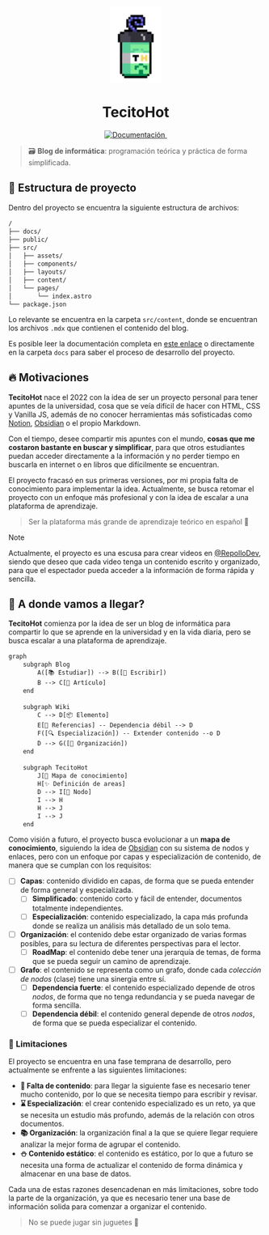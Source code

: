 <p align='center'>
    <img height='150' alt='TecitoHot logo' src='./src/assets/logos/logo-light-border.svg'/>
</p>
<h1 align='center'>TecitoHot</h1>
<p align='center'>
    <a href='./docs/README.md'>
        <img alt='Documentación' src='https://img.shields.io/badge/documentacion-%23000000.svg?style=for-the-badge&logo=markdown&logoColor=white'/>
    </a>
    <a href='#'>
        <img alt='' src='https://img.shields.io/badge/TecitoHot-238D6748?style=for-the-badge&logo=mocha&logoColor=white'/>
    </a>
</p>

> 🗃️ **Blog de informática**: programación teórica y práctica de forma simplificada.

## 🚀 Estructura de proyecto

Dentro del proyecto se encuentra la siguiente estructura de archivos:

```text
/
├── docs/
├── public/
├── src/
│   ├── assets/
│   ├── components/
│   ├── layouts/
│   ├── content/
│   └── pages/
│       └── index.astro
└── package.json
```

Lo relevante se encuentra en la carpeta `src/content`, donde se encuentran los archivos `.mdx` que contienen el contenido del blog.

Es posible leer la documentación completa en [este enlace](./docs/README.md) o directamente en la carpeta `docs` para saber el proceso de desarrollo del proyecto.

## 🔥 Motivaciones

**TecitoHot** nace el 2022 con la idea de ser un proyecto personal para tener apuntes de la universidad, cosa que se veía difícil de hacer con HTML, CSS y Vanilla JS, además de no conocer herramientas más sofisticadas como [Notion](https://www.notion.so/), [Obsidian](https://obsidian.md/) o el propio Markdown.

Con el tiempo, desee compartir mis apuntes con el mundo, **cosas que me costaron bastante en buscar y simplificar**, para que otros estudiantes puedan acceder directamente a la información y no perder tiempo en buscarla en internet o en libros que difícilmente se encuentran.

El proyecto fracasó en sus primeras versiones, por mi propia falta de conocimiento para implementar la idea. Actualmente, se busca retomar el proyecto con un enfoque más profesional y con la idea de escalar a una plataforma de aprendizaje.

> Ser la plataforma más grande de aprendizaje teórico en español 🚀

> [!NOTE]
> Actualmente, el proyecto es una escusa para crear videos en [@RepolloDev](https://www.youtube.com/@RepolloDev), siendo que deseo que cada video tenga un contenido escrito y organizado, para que el espectador pueda acceder a la información de forma rápida y sencilla.

## 👀 A donde vamos a llegar?

**TecitoHot** comienza por la idea de ser un blog de informática para compartir lo que se aprende en la universidad y en la vida diaria, pero se busca escalar a una plataforma de aprendizaje.

```mermaid
graph
    subgraph Blog
        A([📚 Estudiar]) --> B([📝 Escribir])
        B --> C[📄 Artículo]
    end

    subgraph Wiki
        C --> D[📦 Elemento]
        E[🚩 Referencias] -- Dependencia débil --> D
        F([🔍 Especialización]) -- Extender contenido --o D
        D --> G([🎏 Organización])
    end

    subgraph TecitoHot
        J[🫧 Mapa de conocimiento]
        H[✨ Definición de areas]
        D --> I[🔷 Nodo]
        I --> H
        H --> J
        I --> J
    end
```

Como visión a futuro, el proyecto busca evolucionar a un **mapa de conocimiento**, siguiendo la idea de [Obsidian](https://obsidian.md/) con su sistema de nodos y enlaces, pero con un enfoque por capas y especialización de contenido, de manera que se cumplan con los requisitos:

- [ ] **Capas**: contenido dividido en capas, de forma que se pueda entender de forma general y especializada.
  - [ ] **Simplificado**: contenido corto y fácil de entender, documentos totalmente independientes.
  - [ ] **Especialización**: contenido especializado, la capa más profunda donde se realiza un análisis más detallado de un solo tema.
- [ ] **Organización**: el contenido debe estar organizado de varias formas posibles, para su lectura de diferentes perspectivas para el lector.
  - [ ] **RoadMap**: el contenido debe tener una jerarquía de temas, de forma que se pueda seguir un camino de aprendizaje.
- [ ] **Grafo**: el contenido se representa como un grafo, donde cada _colección de nodos_ (clase) tiene una sinergia entre sí.
  - [ ] **Dependencia fuerte**: el contenido especializado depende de otros _nodos_, de forma que no tenga redundancia y se pueda navegar de forma sencilla.
  - [ ] **Dependencia débil**: el contenido general depende de otros _nodos_, de forma que se pueda especializar el contenido.

### 🚧 Limitaciones

El proyecto se encuentra en una fase temprana de desarrollo, pero actualmente se enfrente a las siguientes limitaciones:

- **💨 Falta de contenido**: para llegar la siguiente fase es necesario tener mucho contenido, por lo que se necesita tiempo para escribir y revisar.
- **⌛ Especialización**: el crear contenido especializado es un reto, ya que se necesita un estudio más profundo, además de la relación con otros documentos.
- **📚 Organización**: la organización final a la que se quiere llegar requiere analizar la mejor forma de agrupar el contenido.
- **⛄ Contenido estático**: el contenido es estático, por lo que a futuro se necesita una forma de actualizar el contenido de forma dinámica y almacenar en una base de datos.

Cada una de estas razones desencadenan en más limitaciones, sobre todo la parte de la organización, ya que es necesario tener una base de información solida para comenzar a organizar el contenido.

> No se puede jugar sin juguetes 🧸

